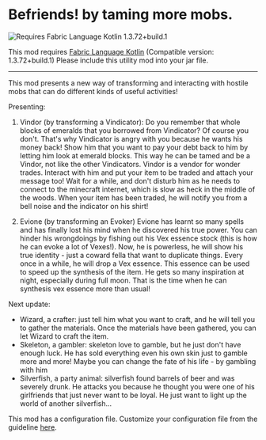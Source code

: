 

# Befriends! by taming more mobs.

![Requires Fabric Language Kotlin 1.3.72+build.1](https://i.imgur.com/c1DH9VL.png)

This mod requires [Fabric Language Kotlin](https://www.curseforge.com/minecraft/mc-mods/fabric-language-kotlin/files/2989695)
(Compatible version: 1.3.72+build.1)
Please include this utility mod into your jar file.

---

This mod presents a new way of transforming and interacting with hostile mobs that can do different kinds of useful activities!

Presenting:

1. Vindor (by transforming a Vindicator):
    Do you remember that whole blocks of emeralds that you borrowed from Vindicator? Of course you don't. That's why Vindicator is angry with you because he wants his money back! Show him that you want to pay your debt back to him by letting him look at emerald blocks. This way he can be tamed and be a Vindor, not like the other Vindicators.
    Vindor is a vendor for wonder trades. Interact with him and put your item to be traded and attach your message too! Wait for a while, and don't disturb him as he needs to connect to the minecraft internet, which is slow as heck in the middle of the woods. When your item has been traded, he will notify you from a bell noise and the indicator on his shirt!

2. Evione (by transforming an Evoker)
    Evione has learnt so many spells and has finally lost his mind when he discovered his true power. You can hinder his wrongdoings by fishing out his Vex essence stock (this is how he can evoke a lot of Vexes!). Now, he is powerless, he will show his true identity - just a coward fella that want to duplicate things.
    Every once in a while, he will drop a Vex essence. This essence can be used to speed up the synthesis of the item. He gets so many inspiration at night, especially during full moon. That is the time when he can synthesis vex essence more than usual!

Next update:
- Wizard, a crafter: just tell him what you want to craft, and he will tell you to gather the materials. Once the materials have been gathered, you can let Wizard to craft the item.
- Skeleton, a gambler: skeleton love to gamble, but he just don't have enough luck. He has sold everything even his own skin just to gamble more and more! Maybe you can change the fate of his life - by gambling with him
- Silverfish, a party animal: silverfish found barrels of beer and was severely drunk. He attacks you because he thought you were one of his girlfriends that just never want to be loyal. He just want to light up the world of another silverfish...

This mod has a configuration file. Customize your configuration file from the guideline [here](CONFIG.md).